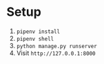 # Setup
1. `pipenv install`
2. `pipenv shell`
3. `python manage.py runserver`
4. Visit `http://127.0.0.1:8000`
